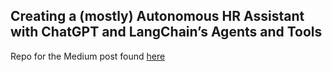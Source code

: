 ## Creating a (mostly) Autonomous HR Assistant with ChatGPT and LangChain’s Agents and Tools

Repo for the Medium post found [here](https://medium.com/@stephen.bonifacio/creating-a-mostly-autonomous-hr-assistant-with-chatgpt-and-langchains-agents-and-tools-1cdda0aa70ef)
